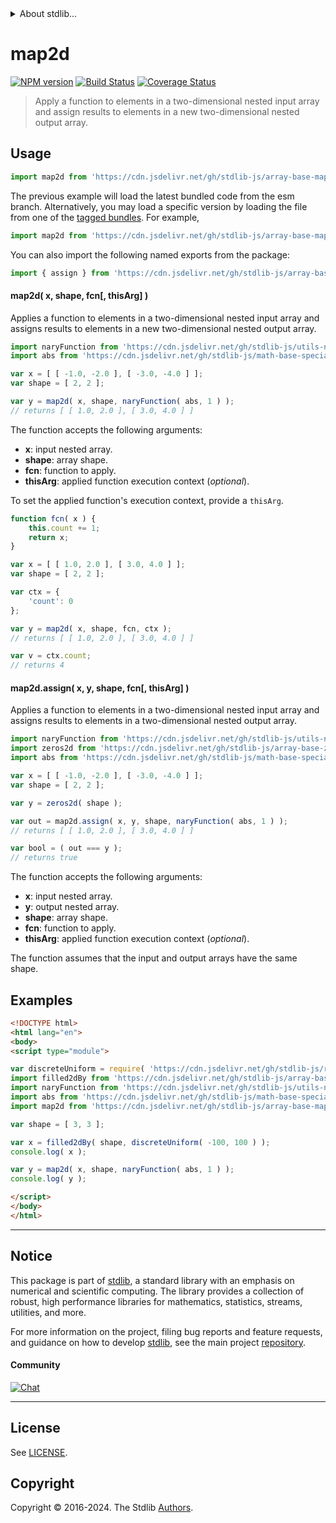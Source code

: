 <!--

@license Apache-2.0

Copyright (c) 2023 The Stdlib Authors.

Licensed under the Apache License, Version 2.0 (the "License");
you may not use this file except in compliance with the License.
You may obtain a copy of the License at

   http://www.apache.org/licenses/LICENSE-2.0

Unless required by applicable law or agreed to in writing, software
distributed under the License is distributed on an "AS IS" BASIS,
WITHOUT WARRANTIES OR CONDITIONS OF ANY KIND, either express or implied.
See the License for the specific language governing permissions and
limitations under the License.

-->


<details>
  <summary>
    About stdlib...
  </summary>
  <p>We believe in a future in which the web is a preferred environment for numerical computation. To help realize this future, we've built stdlib. stdlib is a standard library, with an emphasis on numerical and scientific computation, written in JavaScript (and C) for execution in browsers and in Node.js.</p>
  <p>The library is fully decomposable, being architected in such a way that you can swap out and mix and match APIs and functionality to cater to your exact preferences and use cases.</p>
  <p>When you use stdlib, you can be absolutely certain that you are using the most thorough, rigorous, well-written, studied, documented, tested, measured, and high-quality code out there.</p>
  <p>To join us in bringing numerical computing to the web, get started by checking us out on <a href="https://github.com/stdlib-js/stdlib">GitHub</a>, and please consider <a href="https://opencollective.com/stdlib">financially supporting stdlib</a>. We greatly appreciate your continued support!</p>
</details>

# map2d

[![NPM version][npm-image]][npm-url] [![Build Status][test-image]][test-url] [![Coverage Status][coverage-image]][coverage-url] <!-- [![dependencies][dependencies-image]][dependencies-url] -->

> Apply a function to elements in a two-dimensional nested input array and assign results to elements in a new two-dimensional nested output array.

<section class="intro">

</section>

<!-- /.intro -->



<section class="usage">

## Usage

```javascript
import map2d from 'https://cdn.jsdelivr.net/gh/stdlib-js/array-base-map2d@esm/index.mjs';
```
The previous example will load the latest bundled code from the esm branch. Alternatively, you may load a specific version by loading the file from one of the [tagged bundles](https://github.com/stdlib-js/array-base-map2d/tags). For example,

```javascript
import map2d from 'https://cdn.jsdelivr.net/gh/stdlib-js/array-base-map2d@v0.2.2-esm/index.mjs';
```

You can also import the following named exports from the package:

```javascript
import { assign } from 'https://cdn.jsdelivr.net/gh/stdlib-js/array-base-map2d@esm/index.mjs';
```

#### map2d( x, shape, fcn\[, thisArg] )

Applies a function to elements in a two-dimensional nested input array and assigns results to elements in a new two-dimensional nested output array.

```javascript
import naryFunction from 'https://cdn.jsdelivr.net/gh/stdlib-js/utils-nary-function@esm/index.mjs';
import abs from 'https://cdn.jsdelivr.net/gh/stdlib-js/math-base-special-abs@esm/index.mjs';

var x = [ [ -1.0, -2.0 ], [ -3.0, -4.0 ] ];
var shape = [ 2, 2 ];

var y = map2d( x, shape, naryFunction( abs, 1 ) );
// returns [ [ 1.0, 2.0 ], [ 3.0, 4.0 ] ]
```

The function accepts the following arguments:

-   **x**: input nested array.
-   **shape**: array shape.
-   **fcn**: function to apply.
-   **thisArg**: applied function execution context (_optional_).

To set the applied function's execution context, provide a `thisArg`.

<!-- eslint-disable no-invalid-this -->

```javascript
function fcn( x ) {
    this.count += 1;
    return x;
}

var x = [ [ 1.0, 2.0 ], [ 3.0, 4.0 ] ];
var shape = [ 2, 2 ];

var ctx = {
    'count': 0
};

var y = map2d( x, shape, fcn, ctx );
// returns [ [ 1.0, 2.0 ], [ 3.0, 4.0 ] ]

var v = ctx.count;
// returns 4
```

#### map2d.assign( x, y, shape, fcn\[, thisArg] )

Applies a function to elements in a two-dimensional nested input array and assigns results to elements in a two-dimensional nested output array.

```javascript
import naryFunction from 'https://cdn.jsdelivr.net/gh/stdlib-js/utils-nary-function@esm/index.mjs';
import zeros2d from 'https://cdn.jsdelivr.net/gh/stdlib-js/array-base-zeros2d@esm/index.mjs';
import abs from 'https://cdn.jsdelivr.net/gh/stdlib-js/math-base-special-abs@esm/index.mjs';

var x = [ [ -1.0, -2.0 ], [ -3.0, -4.0 ] ];
var shape = [ 2, 2 ];

var y = zeros2d( shape );

var out = map2d.assign( x, y, shape, naryFunction( abs, 1 ) );
// returns [ [ 1.0, 2.0 ], [ 3.0, 4.0 ] ]

var bool = ( out === y );
// returns true
```

The function accepts the following arguments:

-   **x**: input nested array.
-   **y**: output nested array.
-   **shape**: array shape.
-   **fcn**: function to apply.
-   **thisArg**: applied function execution context (_optional_).

The function assumes that the input and output arrays have the same shape.

</section>

<!-- /.usage -->

<section class="notes">

</section>

<!-- /.notes -->

<section class="examples">

## Examples

<!-- eslint no-undef: "error" -->

```html
<!DOCTYPE html>
<html lang="en">
<body>
<script type="module">

var discreteUniform = require( 'https://cdn.jsdelivr.net/gh/stdlib-js/random-base-discrete-uniform' ).factory;
import filled2dBy from 'https://cdn.jsdelivr.net/gh/stdlib-js/array-base-filled2d-by@esm/index.mjs';
import naryFunction from 'https://cdn.jsdelivr.net/gh/stdlib-js/utils-nary-function@esm/index.mjs';
import abs from 'https://cdn.jsdelivr.net/gh/stdlib-js/math-base-special-abs@esm/index.mjs';
import map2d from 'https://cdn.jsdelivr.net/gh/stdlib-js/array-base-map2d@esm/index.mjs';

var shape = [ 3, 3 ];

var x = filled2dBy( shape, discreteUniform( -100, 100 ) );
console.log( x );

var y = map2d( x, shape, naryFunction( abs, 1 ) );
console.log( y );

</script>
</body>
</html>
```

</section>

<!-- /.examples -->

<!-- Section for related `stdlib` packages. Do not manually edit this section, as it is automatically populated. -->

<section class="related">

</section>

<!-- /.related -->

<!-- Section for all links. Make sure to keep an empty line after the `section` element and another before the `/section` close. -->


<section class="main-repo" >

* * *

## Notice

This package is part of [stdlib][stdlib], a standard library with an emphasis on numerical and scientific computing. The library provides a collection of robust, high performance libraries for mathematics, statistics, streams, utilities, and more.

For more information on the project, filing bug reports and feature requests, and guidance on how to develop [stdlib][stdlib], see the main project [repository][stdlib].

#### Community

[![Chat][chat-image]][chat-url]

---

## License

See [LICENSE][stdlib-license].


## Copyright

Copyright &copy; 2016-2024. The Stdlib [Authors][stdlib-authors].

</section>

<!-- /.stdlib -->

<!-- Section for all links. Make sure to keep an empty line after the `section` element and another before the `/section` close. -->

<section class="links">

[npm-image]: http://img.shields.io/npm/v/@stdlib/array-base-map2d.svg
[npm-url]: https://npmjs.org/package/@stdlib/array-base-map2d

[test-image]: https://github.com/stdlib-js/array-base-map2d/actions/workflows/test.yml/badge.svg?branch=v0.2.2
[test-url]: https://github.com/stdlib-js/array-base-map2d/actions/workflows/test.yml?query=branch:v0.2.2

[coverage-image]: https://img.shields.io/codecov/c/github/stdlib-js/array-base-map2d/main.svg
[coverage-url]: https://codecov.io/github/stdlib-js/array-base-map2d?branch=main

<!--

[dependencies-image]: https://img.shields.io/david/stdlib-js/array-base-map2d.svg
[dependencies-url]: https://david-dm.org/stdlib-js/array-base-map2d/main

-->

[chat-image]: https://img.shields.io/gitter/room/stdlib-js/stdlib.svg
[chat-url]: https://app.gitter.im/#/room/#stdlib-js_stdlib:gitter.im

[stdlib]: https://github.com/stdlib-js/stdlib

[stdlib-authors]: https://github.com/stdlib-js/stdlib/graphs/contributors

[umd]: https://github.com/umdjs/umd
[es-module]: https://developer.mozilla.org/en-US/docs/Web/JavaScript/Guide/Modules

[deno-url]: https://github.com/stdlib-js/array-base-map2d/tree/deno
[deno-readme]: https://github.com/stdlib-js/array-base-map2d/blob/deno/README.md
[umd-url]: https://github.com/stdlib-js/array-base-map2d/tree/umd
[umd-readme]: https://github.com/stdlib-js/array-base-map2d/blob/umd/README.md
[esm-url]: https://github.com/stdlib-js/array-base-map2d/tree/esm
[esm-readme]: https://github.com/stdlib-js/array-base-map2d/blob/esm/README.md
[branches-url]: https://github.com/stdlib-js/array-base-map2d/blob/main/branches.md

[stdlib-license]: https://raw.githubusercontent.com/stdlib-js/array-base-map2d/main/LICENSE

</section>

<!-- /.links -->
